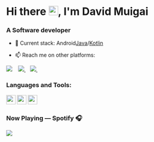 <h1 align="left">Hi there <img src="https://media.giphy.com/media/hvRJCLFzcasrR4ia7z/giphy.gif" width="25px">, I'm David Muigai</h1>
<h3 align="left">A Software developer</h3>

- 🔭                            Current stack: Android[Java](https://www.google.com/url?sa=t&rct=j&q=&esrc=s&source=web&cd=&cad=rja&uact=8&ved=2ahUKEwiUw464g5PxAhUVhVwKHU5dAOUQFnoECCsQAA&url=https%3A%2F%2Fwww.java.com%2F&usg=AOvVaw07au0gJtrW9kRPFYV_4HTb)/[Kotlin](https://kotlinlang.org)
    
- 📫 Reach me on other platforms: 
<p align="left"
<a href="https://twitter.com/sammug254/">
    <img src="https://img.shields.io/badge/Twitter-1DA1F2?style=for-the-badge&logo=twitter&logoColor=white" />    
  </a>&nbsp;&nbsp;
 <a href="https://linkedin.com/in/sammug254/">
    <img src="https://img.shields.io/badge/linkedin-%230077B5.svg?&style=for-the-badge&logo=linkedin&logoColor=white" />
  </a>&nbsp;&nbsp;
  <a href="sammug95@gmail.com">
    <img src="https://img.shields.io/badge/Gmail-D14836?style=for-the-badge&logo=gmail&logoColor=white" />
  </a>&nbsp;&nbsp;
 </p>
 
### Languages and Tools:

<p align="left">
<img src="https://img.shields.io/badge/Kotlin-0095D5?&style=for-the-badge&logo=kotlin&logoColor=white" height="25"/>
<img src="https://img.shields.io/badge/Java-ED8B00?style=for-the-badge&logo=java&logoColor=white" height="25"/>
<img src="https://img.shields.io/badge/Android-3DDC84?style=for-the-badge&logo=android&logoColor=white" height="25"/>
</p>

### Now Playing — Spotify 🎧

<p align="left">
<a href=”[https://github.com/kittinan/spotify-github-profile](https://spotify-github-profile.vercel.app/api/view.svg?uid=l9yemjmns9vxw7z9kgxcqr7zb&redirect=true">
<img src="[https://spotify-github-profile.vercel.app/api/view?uid=l9yemjmns9vxw7z9kgxcqr7zb&redirect=true](https://spotify-github-profile.vercel.app/api/view.svg?uid=l9yemjmns9vxw7z9kgxcqr7zb&cover_image=true&theme=default&show_offline=false"/>
</a>
</p>
